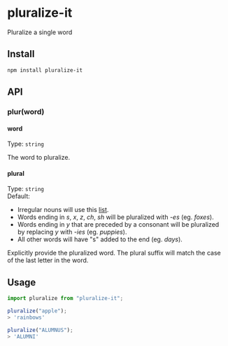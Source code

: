 # pluralize-it

Pluralize a single word

## Install

```sh
npm install pluralize-it
```

## API

### plur(word)

#### word

Type: `string`

The word to pluralize.

#### plural

Type: `string`\
Default:

- Irregular nouns will use this [list](https://github.com/alexprabhat/pluralize-it/blob/main/irregular-plurals.json).
- Words ending in _s_, _x_, _z_, _ch_, _sh_ will be pluralized with _-es_ (eg. _foxes_).
- Words ending in _y_ that are preceded by a consonant will be pluralized by replacing _y_ with _-ies_ (eg. _puppies_).
- All other words will have "s" added to the end (eg. _days_).

Explicitly provide the pluralized word.
The plural suffix will match the case of the last letter in the word.

## Usage

```js
import pluralize from "pluralize-it";

pluralize("apple");
> 'rainbows'

pluralize("ALUMNUS");
> 'ALUMNI'
```
